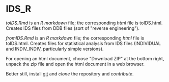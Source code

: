# IDS_R

*toIDS.Rmd* is an *R markdown* file; the corresponding *html* file is 
toIDS.html. Creates IDS files from DDB files (sort of "reverse engineering").

*fromIDS.Rmd* is an *R markdown* file; the corresponding *html* file is 
toIDS.html. Creates files for statistical analysis from IDS files (INDIVIDUAL and INDIV_INDIV, particularly simple versions).


For opening an html document, choose "Download ZIP" at the bottom right, unpack the zip file and open the html document in a web browser.

Better still, install [git](https://git-scm.com) and *clone* the repository and *contribute*.  
